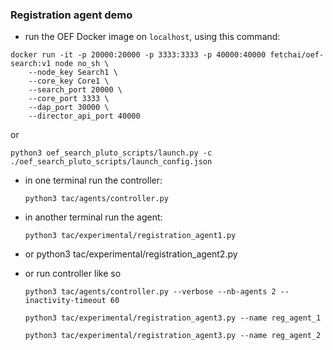 ### Registration agent demo

- run the OEF Docker image on `localhost`, using this command:

```
docker run -it -p 20000:20000 -p 3333:3333 -p 40000:40000 fetchai/oef-search:v1 node no_sh \
    --node_key Search1 \
    --core_key Core1 \
    --search_port 20000 \
    --core_port 3333 \
    --dap_port 30000 \
    --director_api_port 40000
```
or
```
python3 oef_search_pluto_scripts/launch.py -c ./oef_search_pluto_scripts/launch_config.json
``` 

- in one terminal run the controller:

      python3 tac/agents/controller.py
      
- in another terminal run the agent:

      python3 tac/experimental/registration_agent1.py

- or
      python3 tac/experimental/registration_agent2.py
     
- or run controller like so

      python3 tac/agents/controller.py --verbose --nb-agents 2 --inactivity-timeout 60

      python3 tac/experimental/registration_agent3.py --name reg_agent_1

      python3 tac/experimental/registration_agent3.py --name reg_agent_2
